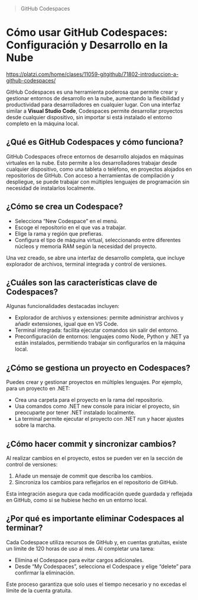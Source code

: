 > GitHub Codespaces
# Cómo usar GitHub Codespaces: Configuración y Desarrollo en la Nube
https://platzi.com/home/clases/11059-gitgithub/71802-introduccion-a-github-codespaces/

GitHub Codespaces es una herramienta poderosa que permite crear y gestionar entornos de desarrollo en la nube, aumentando la flexibilidad y productividad para desarrolladores en cualquier lugar. Con una interfaz similar a **Visual Studio Code**, Codespaces permite desarrollar proyectos desde cualquier dispositivo, sin importar si está instalado el entorno completo en la máquina local.

## ¿Qué es GitHub Codespaces y cómo funciona?
GitHub Codespaces ofrece entornos de desarrollo alojados en máquinas virtuales en la nube. Esto permite a los desarrolladores trabajar desde cualquier dispositivo, como una tableta o teléfono, en proyectos alojados en repositorios de GitHub. Con acceso a herramientas de compilación y despliegue, se puede trabajar con múltiples lenguajes de programación sin necesidad de instalarlos localmente.

## ¿Cómo se crea un Codespace?
- Selecciona “New Codespace” en el menú.
- Escoge el repositorio en el que vas a trabajar.
- Elige la rama y región que prefieras.
- Configura el tipo de máquina virtual, seleccionando entre diferentes núcleos y memoria RAM según la necesidad del proyecto.

Una vez creado, se abre una interfaz de desarrollo completa, que incluye explorador de archivos, terminal integrada y control de versiones.

## ¿Cuáles son las características clave de Codespaces?
Algunas funcionalidades destacadas incluyen:
- Explorador de archivos y extensiones: permite administrar archivos y añadir extensiones, igual que en VS Code.
- Terminal integrada: facilita ejecutar comandos sin salir del entorno.
- Preconfiguración de entornos: lenguajes como Node, Python y .NET ya están instalados, permitiendo trabajar sin configurarlos en la máquina local.

## ¿Cómo se gestiona un proyecto en Codespaces?
Puedes crear y gestionar proyectos en múltiples lenguajes. Por ejemplo, para un proyecto en .NET:
- Crea una carpeta para el proyecto en la rama del repositorio.
- Usa comandos como .NET new console para iniciar el proyecto, sin preocuparte por tener .NET instalado localmente.
- La terminal permite ejecutar el proyecto con .NET run y hacer ajustes sobre la marcha.

## ¿Cómo hacer commit y sincronizar cambios?
Al realizar cambios en el proyecto, estos se pueden ver en la sección de control de versiones:
1. Añade un mensaje de commit que describa los cambios.
2. Sincroniza los cambios para reflejarlos en el repositorio de GitHub.

Esta integración asegura que cada modificación quede guardada y reflejada en GitHub, como si se hubiese hecho en un entorno local.

## ¿Por qué es importante eliminar Codespaces al terminar?
Cada Codespace utiliza recursos de GitHub y, en cuentas gratuitas, existe un límite de 120 horas de uso al mes. Al completar una tarea:
- Elimina el Codespace para evitar cargos adicionales.
- Desde “My Codespaces”, selecciona el Codespace y elige “delete” para confirmar la eliminación.

Este proceso garantiza que solo uses el tiempo necesario y no excedas el límite de la cuenta gratuita.